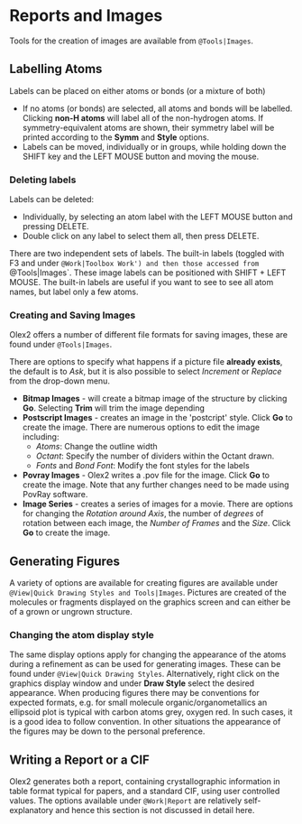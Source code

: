 # Reports and Images

Tools for the creation of images are available from `@Tools|Images`.

## Labelling Atoms
Labels can be placed on either atoms or bonds (or a mixture of both)

- If no atoms (or bonds) are selected, all atoms and bonds will be labelled. Clicking **non-H atoms** will label all of the non-hydrogen atoms. If symmetry-equivalent atoms are shown, their symmetry label will be printed according to the **Symm** and **Style** options. 
- Labels can be moved, individually or in groups, while holding down the SHIFT key and the LEFT MOUSE button and moving the mouse.

### Deleting labels
Labels can be deleted:

- Individually, by selecting an atom label with the LEFT MOUSE button and pressing DELETE.
- Double click on any label to select them all, then press DELETE.

There are two independent sets of labels. The built-in labels (toggled with F3 and under `@Work|Toolbox Work') and then those accessed from `@Tools|Images`. These image labels can be positioned with SHIFT + LEFT MOUSE. The built-in labels are useful if you want to see to see all atom names, but label only a few atoms.

### Creating and Saving Images
Olex2 offers a number of different file formats for saving images, these are found under `@Tools|Images`. 

There are options to specify what happens if a picture file **already exists**, the default is to *Ask*, but it is also possible to select *Increment* or *Replace* from the drop-down menu.

- **Bitmap Images** - will create a bitmap image of the structure by clicking **Go**. Selecting **Trim** will trim the image depending 
- **Postscript Images** - creates an image in the 'postcript' style. Click **Go** to create the image. There are numerous options to edit the image including:
	- *Atoms*: Change the outline width
	- *Octant*: Specify the number of dividers within the Octant drawn.
	- *Fonts* and *Bond Font*: Modify the font styles for the labels 	
- **Povray Images** - Olex2 writes a .pov file for the image. Click **Go** to create the image. Note that any further changes need to be made using PovRay software.
- **Image Series** - creates a series of images for a movie. There are options for changing the *Rotation around Axis*, the number of *degrees* of rotation between each image, the *Number of Frames* and the *Size*. Click **Go** to create the image.



## Generating Figures
A variety of options are available for creating figures are available under `@View|Quick Drawing Styles and Tools|Images`. Pictures are created of the molecules or fragments displayed on the graphics screen and can either be of a grown or ungrown structure.

### Changing the atom display style
The same display options apply for changing the appearance of the atoms during a refinement as can be used for generating images. These can be found under `@View|Quick Drawing Styles`. Alternatively, right click on the graphics display window and under **Draw Style** select the desired appearance. 
When producing figures there may be conventions for expected formats, e.g. for small molecule organic/organometallics an ellipsoid plot is typical with carbon atoms grey, oxygen red. In such cases, it is a good idea to follow convention. In other situations the appearance of the figures may be down to the personal preference.

## Writing a Report or a CIF
Olex2 generates both a report, containing crystallographic information in table format typical for papers, and a standard CIF,  using user controlled values. The options available under `@Work|Report` are relatively self-explanatory and hence this section is not discussed in detail here.

